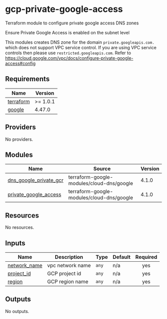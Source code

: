 # gcp-private-google-access

Terraform module to configure private google access DNS zones

Ensure Private Google Access is enabled on the subnet level

This modules creates DNS zone for the domain `private.googleapis.com.` which does not support VPC service control. If you are using VPC service controls then please use `restricted.googleapis.com`. Refer to https://cloud.google.com/vpc/docs/configure-private-google-access#config

<!-- BEGIN_TF_DOCS -->
## Requirements

| Name | Version |
|------|---------|
| <a name="requirement_terraform"></a> [terraform](#requirement\_terraform) | >= 1.0.1 |
| <a name="requirement_google"></a> [google](#requirement\_google) | 4.47.0 |

## Providers

No providers.

## Modules

| Name | Source | Version |
|------|--------|---------|
| <a name="module_dns_google_private_gcr"></a> [dns\_google\_private\_gcr](#module\_dns\_google\_private\_gcr) | terraform-google-modules/cloud-dns/google | 4.1.0 |
| <a name="module_private_google_access"></a> [private\_google\_access](#module\_private\_google\_access) | terraform-google-modules/cloud-dns/google | 4.1.0 |

## Resources

No resources.

## Inputs

| Name | Description | Type | Default | Required |
|------|-------------|------|---------|:--------:|
| <a name="input_network_name"></a> [network\_name](#input\_network\_name) | vpc network name | `any` | n/a | yes |
| <a name="input_project_id"></a> [project\_id](#input\_project\_id) | GCP project id | `any` | n/a | yes |
| <a name="input_region"></a> [region](#input\_region) | GCP region name | `any` | n/a | yes |

## Outputs

No outputs.
<!-- END_TF_DOCS -->
